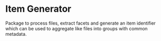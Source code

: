 # Item Generator

Package to process files, extract facets and generate an item identifier
which can be used to aggregate like files into groups with common metadata.